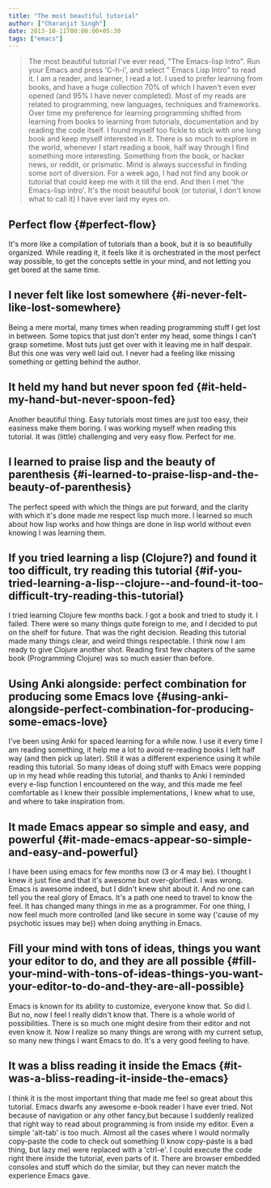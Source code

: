 ```yaml
---
title: "The most beautiful tutorial"
author: ["Charanjit Singh"]
date: 2013-10-11T00:00:00+05:30
tags: ["emacs"]
---
```


> The most beautiful tutorial I've ever read, "The Emacs-lisp Intro". Run your
> Emacs and press 'C-h-i', and select " Emacs Lisp Intro" to read it. I am a
> reader, and learner, I read a lot. I used to prefer learning from books, and
> have a huge collection 70% of which I haven't even ever opened (and 95% I have
> never completed). Most of my reads are related to programming, new languages,
> techniques and frameworks. Over time my preference for learning programming
> shifted from learning from books to learning from tutorials, documentation and
> by reading the code itself. I found myself too fickle to stick with one long
> book and keep myself interested in it. There is so much to explore in the world,
> whenever I start reading a book, half way through I find something more
> interesting. Something from the book, or hacker news, or reddit, or prismatic.
> Mind is always successful in finding some sort of diversion. For a week ago, I
> had not find any book or tutorial that could keep me with it till the end. And
> then I met 'the Emacs-lisp intro'. It's the most beautiful book (or tutorial, I
> don't know what to call it) I have ever laid my eyes on.


## Perfect flow {#perfect-flow}

It's more like a compilation of tutorials than a book, but it is so beautifully
organized. While reading it, it feels like it is orchestrated in the most
perfect way possible, to get the concepts settle in your mind, and not letting
you get bored at the same time.


## I never felt like lost somewhere {#i-never-felt-like-lost-somewhere}

Being a mere mortal, many times when reading programming stuff I get lost in
between. Some topics that just don't enter my head, some things I can't grasp
sometime. Most tuts just get over with it leaving me in half despair. But this
one was very well laid out. I never had a feeling like missing something or
getting behind the author.


## It held my hand but never spoon fed {#it-held-my-hand-but-never-spoon-fed}

Another beautiful thing. Easy tutorials most times are just too easy, their
easiness make them boring. I was working myself when reading this tutorial. It
was (little) challenging and very easy flow. Perfect for me.


## I learned to praise lisp and the beauty of parenthesis {#i-learned-to-praise-lisp-and-the-beauty-of-parenthesis}

The perfect speed with which the things are put forward, and the clarity with
which it's done made me respect lisp much more. I learned so much about how lisp
works and how things are done in lisp world without even knowing I was learning
them.


## If you tried learning  a lisp (Clojure?) and found it too difficult, try reading this tutorial {#if-you-tried-learning-a-lisp--clojure--and-found-it-too-difficult-try-reading-this-tutorial}

I tried learning Clojure few months back. I got a book and tried to study it. I
failed. There were so many things quite foreign to me, and I decided to put on
the shelf for future. That was the right decision. Reading this tutorial made
many things clear, and weird things respectable. I think now I am ready to give
Clojure another shot. Reading first few chapters of the same book (Programming
Clojure) was so much easier than before.


## Using Anki alongside: perfect combination for producing some Emacs love {#using-anki-alongside-perfect-combination-for-producing-some-emacs-love}

I've been using Anki for spaced learning for a while now. I use it every time I
am reading something, it help me a lot to avoid re-reading books I left half way
(and then pick up later). Still it was a different experience using it while
reading this tutorial. So many ideas of doing stuff with Emacs were popping up
in my head while reading this tutorial, and thanks to Anki I reminded every
e-lisp function I encountered on the way, and this made me feel comfortable as I
knew their possible implementations, I knew what to use, and where to take
inspiration from.


## It made Emacs appear so simple and easy, and powerful {#it-made-emacs-appear-so-simple-and-easy-and-powerful}

I have been using emacs for few months now (3 or 4 may be). I thought I knew it
just fine and that it's awesome but over-glorified. I was wrong. Emacs is
awesome indeed, but I didn't knew shit about it. And no one can tell you the
real glory of Emacs. It's a path one need to travel to know the feel. It has
changed many things in me as a programmer. For one thing, I now feel much more
controlled (and like secure in some way ('cause of my psychotic issues may be))
when doing anything in Emacs.


## Fill your mind with tons of ideas, things you want your editor to do, and they are all possible {#fill-your-mind-with-tons-of-ideas-things-you-want-your-editor-to-do-and-they-are-all-possible}

Emacs is known for its ability to customize, everyone know that. So did I. But
no, now I feel I really didn't know that. There is a whole world of
possibilities. There is so much one might desire from their editor and not even
know it. Now I realize so many things are wrong with my current setup, so many
new things I want Emacs to do. It's a very good feeling to have.


## It was a bliss reading it inside the Emacs {#it-was-a-bliss-reading-it-inside-the-emacs}

I think it is the most important thing that made me feel so great about this
tutorial. Emacs dwarfs any awesome e-book reader I have ever tried. Not because
of navigation or any other fancy,but because I suddenly realized that right way
to read about programming is from inside my editor. Even a simple 'alt-tab' is
too much. Almost all the cases where I would normally copy-paste the code to
check out something (I know copy-paste is a bad thing, but lazy me) were
replaced with a 'ctrl-e'. I could execute the code right there inside the
tutorial, even parts of it. There are browser embedded consoles and stuff which
do the similar, but they can never match the experience Emacs gave.
